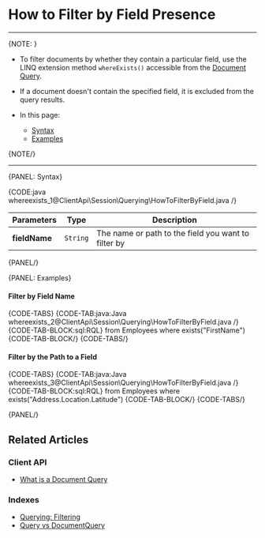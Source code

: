 ﻿# How to Filter by Field Presence  

---

{NOTE: }

* To filter documents by whether they contain a particular field, use the LINQ extension method `whereExists()` accessible 
from the [Document Query](../../../client-api/session/querying/document-query/what-is-document-query).  

* If a document doesn't contain the specified field, it is excluded from the query results.

* In this page:  
  * [Syntax](../../../client-api/session/querying/how-to-filter-by-field#syntax)  
  * [Examples](../../../client-api/session/querying/how-to-filter-by-field#examples)  

{NOTE/}

---

{PANEL: Syntax}

{CODE:java whereexists_1@ClientApi\Session\Querying\HowToFilterByField.java /}

| Parameters | Type | Description |
| - | - | - |
| **fieldName** | `String` | The name or path to the field you want to filter by |

{PANEL/}

{PANEL: Examples}

#### Filter by Field Name  

{CODE-TABS}
{CODE-TAB:java:Java whereexists_2@ClientApi\Session\Querying\HowToFilterByField.java /}
{CODE-TAB-BLOCK:sql:RQL}
from Employees 
where exists("FirstName")
{CODE-TAB-BLOCK/}
{CODE-TABS/}
<br/>
#### Filter by the Path to a Field  

{CODE-TABS}
{CODE-TAB:java:Java whereexists_3@ClientApi\Session\Querying\HowToFilterByField.java /}
{CODE-TAB-BLOCK:sql:RQL}
from Employees 
where exists("Address.Location.Latitude")
{CODE-TAB-BLOCK/}
{CODE-TABS/}

{PANEL/}

## Related Articles

### Client API

- [What is a Document Query](../../../client-api/session/querying/document-query/what-is-document-query)

### Indexes

- [Querying: Filtering](../../../indexes/querying/filtering)
- [Query vs DocumentQuery](../../../indexes/querying/query-vs-document-query)
